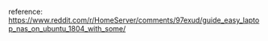 

reference: https://www.reddit.com/r/HomeServer/comments/97exud/guide_easy_laptop_nas_on_ubuntu_1804_with_some/
